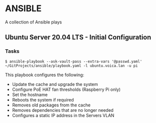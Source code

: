 # ANSIBLE
A collection of Ansible plays

## Ubuntu Server 20.04 LTS - Initial Configuration

### Tasks

`$ ansible-playbook --ask-vault-pass --extra-vars '@passwd.yaml' ~/GitProjects/ansible/playbook.yaml -l ubuntu.voica.lan -u pi`

This playbook configures the following:

* Update the cache and upgrade the system
* Configure PoE HAT fan thresholds (Raspberry Pi only)
* Set the hostname
* Reboots the system if required
* Removes old packages from the cache
* Removes dependencies that are no longer needed
* Configures a static IP address in the Servers VLAN
